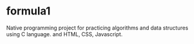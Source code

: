 # formula1
Native programming project for practicing algorithms and data structures using C language.
and HTML, CSS, Javascript.
